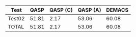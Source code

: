 |Test|QASP|QASP (C)|QASP (A)|DEMACS|
|----|----|--------|--------|------|
|Test02|51.81|2.17|53.06|60.08|
|TOTAL|51.81|2.17|53.06|60.08|
